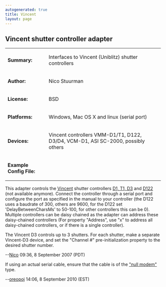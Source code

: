 ```yaml
---
autogenerated: true
title: Vincent
layout: page
---
```


## Vincent shutter controller adapter

<table>
<tr>
<td markdown="1">

**Summary:**

</td>
<td markdown="1">

Interfaces to Vincent (Uniblitz) shutter controllers

</td>
</tr>
<tr>
<td markdown="1">

**Author:**

</td>
<td markdown="1">

Nico Stuurman

</td>
</tr>
<tr>
<td markdown="1">

**License:**

</td>
<td markdown="1">

BSD

</td>
</tr>
<tr>
<td markdown="1">

**Platforms:**

</td>
<td markdown="1">

Windows, Mac OS X and linux (serial port)

</td>
</tr>
<tr>
<td markdown="1">

**Devices:**

</td>
<td markdown="1">

Vincent controllers VMM-D1/T1, D122, D3/D4, VCM-D1, ASI SC-2000,
possibly others

</td>
</tr>
<tr>
<td markdown="1">

**Example Config File:**

</td>
<td markdown="1">
</td>
</tr>
</table>

This adapter controls the [Vincent](http://www.uniblitz.com) shutter
controllers [D1, T1,
D3](http://www.uniblitz.com/departments/Shutter%20Control.aspx) and
[D122](http://www.uniblitz.com/resources_filelibrary/T132_d122_user_manual_1_3.pdf)
(not available anymore). Connect the controller through a serial port
and configure the port as specified in the manual to your controller
(the D122 uses a baudrate of 300, others are 9600, for the D122 set
'DelayBetweenCharsMs' to 50-100, for other controllers this can be 0).
Multiple controllers can be daisy chained as the adapter can address
these daisy-chained controllers (For property "Address", use "x" to
address all daisy-chained controllers, or if there is a single
controller).

The Vincent D3 controls up to 3 shutters. For each shutter, make a
separate Vincent-D3 device, and set the "Channel \#" pre-initialization
property to the desired shutter number.

--[Nico](User:Nico "wikilink") 09:36, 8 September 2007 (PDT)

If using an actual serial cable, ensure that the cable is of the ["null
modem"](http://en.wikipedia.org/wiki/Null_modem) type.

--[oreopoj](User:oreopoj "wikilink") 14:06, 8 September 2010 (EST)

